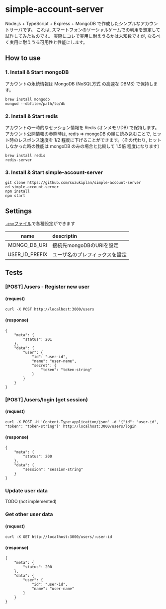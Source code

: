 # simple-account-server

Node.js + TypeScript + Express + MongoDB で作成したシンプルなアカウントサーバです。
これは, スマートフォンのソーシャルゲームでの利用を想定して試作してみたものです。
実際にコレで実用に耐えうるかは未知数ですが, なるべく実用に耐えうる可用性と性能にします。

## How to use

### 1. Install & Start mongoDB
アカウントの永続情報は MongoDB (NoSQL方式 の高速な DBMS) で保持します。
```
brew install mongodb
mongod --dbfile=/path/to/db
```

### 2. Install & Start redis
アカウントの一時的なセッション情報を Redis (オンメモリDB) で保持します。
アカウント公開情報の参照時は, redis ⇒ mongoDB の順に読み込むことで, ヒット時のレスポンス速度を 1/2 程度に下げることができます。（その代わり, ヒットしなかった時の性能は mongoDB のみの場合と比較して 1.5倍 程度になります）
```
brew install redis
redis-server
```

### 3. Install & Start simple-account-server
```
git clone https://github.com/suzukiplan/simple-account-server
cd simple-account-server
npm install
npm start
```

## Settings

[`.env`ファイル](.env)で各種設定ができます

|name|descriptin|
|:---:|:---|
|MONGO_DB_URI|接続先mongoDBのURIを設定|
|USER_ID_PREFIX|ユーザ名のプレフィックスを設定|

## Tests

### [POST] /users - Register new user
#### (request)
```
curl -X POST http://localhost:3000/users
```

#### (response)
```
{
    "meta": {
        "status": 201
    },
    "data": {
        "user": {
            "id": "user-id",
            "name": "user-name",
            "secret": {
                "token": "token-string"
            }
        }
    }
}
```

### [POST] /users/login (get session)
#### (request)
```
curl -X POST -H 'Content-Type:application/json' -d '{"id": "user-id", "token": "token-string"}' http://localhost:3000/users/login
```

#### (response)
```
{
    "meta": {
        "status": 200
    },
    "data": {
        "session": "session-string"
    }
}
```

### Update user data
TODO (not implemented)

### Get other user data
#### (request)
```
curl -X GET http://localhost:3000/users/:user-id
```

#### (response)
```
{
    "meta": {
        "status": 200
    },
    "data": {
        "user": {
            "id": "user-id",
            "name": "user-name"
        }
    }
}
```
